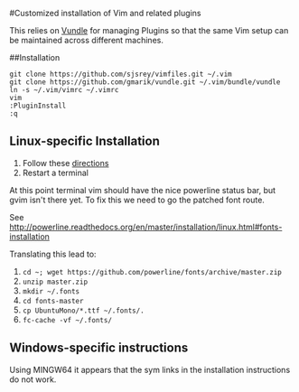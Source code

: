 #Customized installation of Vim and related plugins

This relies on [Vundle](https://github.com/VundleVim/Vundle.vim) for managing Plugins so that the same Vim setup can be maintained across different machines.

##Installation

	git clone https://github.com/sjsrey/vimfiles.git ~/.vim
	git clone https://github.com/gmarik/vundle.git ~/.vim/bundle/vundle
	ln -s ~/.vim/vimrc ~/.vimrc
	vim
	:PluginInstall
	:q


## Linux-specific Installation

1. Follow these [directions](http://www.linuxdeveloper.space/install-vim-powerline/)
2. Restart a terminal

At this point terminal vim should have the nice powerline status bar, but gvim isn't there yet. To fix this we need to go the patched font route.

See http://powerline.readthedocs.org/en/master/installation/linux.html#fonts-installation

Translating this lead to:

1. `cd ~; wget https://github.com/powerline/fonts/archive/master.zip`	
2. `unzip master.zip`
3. `mkdir ~/.fonts`
4. `cd fonts-master`
5. `cp UbuntuMono/*.ttf ~/.fonts/.`
6. `fc-cache -vf ~/.fonts/ `


## Windows-specific instructions

Using MINGW64 it appears that the sym links in the installation instructions do not work.
